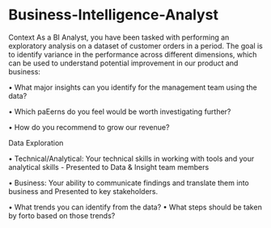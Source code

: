 # Business-Intelligence-Analyst

Context
As a BI Analyst, you have been tasked with performing an exploratory analysis on a dataset 
of customer orders in a  period. The goal is to identify variance in the performance 
across different dimensions, which can be used to understand potential improvement in our 
product and business: 


• What major insights can you identify for the management team using the data?

• Which paEerns do you feel would be worth investigating further? 

• How do you recommend to grow our revenue? 

Data Exploration

• Technical/Analytical: Your technical skills in working with tools and your analytical 
skills - Presented to Data & Insight team members

• Business: Your ability to communicate findings and translate them into business 
and Presented to key stakeholders.

• What trends you can identify from the data?
• What steps should be taken by forto based on those trends?



